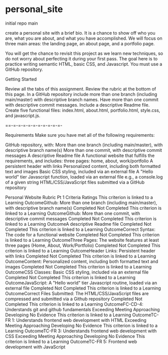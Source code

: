 # personal_site
initial repo main

create a personal site with a brief bio. It is a chance to show off who you are, what you are about, and what you have accomplished. We will focus on three main areas: the landing page, an about page, and a portfolio page.

You will get the chance to revisit this project as we learn new techniques, so do not worry about perfecting it during your first pass. The goal here is to practice writing semantic HTML, basic CSS, and Javascript. You must use a GitHub repository.

Getting Started

Review all the tabs of this assignment. 
Review the rubric at the bottom of this page.
In a GitHub repository include more than one branch (including main/master) with descriptive branch names.
Have more than one commit with descriptive commit messages.
Include a descriptive Readme file.
Create five functional files: index.html, about.html, portfolio.html, style.css, and javascript.js.

==-=-=-=-=-=-=-=-=-=-=-

Requirements
Make sure you have met all of the following requirements:

GitHub repository, with:
More than one branch (including main/master), with descriptive branch name(s)
More than one commit, with descriptive commit messages
A descriptive Readme file
A functional website that fulfills the requirements, and includes:
three pages: home, about, work/portfolio
A persistent header with links
Personalized content, including both formatted text and images
Basic CSS styling, included via an external file
A "Hello world" tier Javascript function, loaded via an external file
e.g., a console.log of a given string
HTML/CSS/JavaScript files submitted via a GitHub repository


Personal Website Rubric Pt 1
Criteria	Ratings
This criterion is linked to a Learning OutcomeGithub: More than one branch (including main/master), with descriptive branch name(s)
Completed
Not Completed
This criterion is linked to a Learning OutcomeGithub: More than one commit, with descriptive commit messages
Completed
Not Completed
This criterion is linked to a Learning OutcomeA descriptive Readme file
Completed
Not Completed
This criterion is linked to a Learning OutcomeCorrect Syntax: The code for a functional website
Completed
Not Completed
This criterion is linked to a Learning OutcomeThree Pages: The website features at least three pages (Home, About, Work/Portfolio)
Completed
Not Completed
This criterion is linked to a Learning OutcomeHeader Links: Persistent header with links
Completed
Not Completed
This criterion is linked to a Learning OutcomeContent: Personalized content, including both formatted text and images
Completed
Not Completed
This criterion is linked to a Learning OutcomeCSS Classes: Basic CSS styling, included via an external file
Completed
Not Completed
This criterion is linked to a Learning OutcomeJavaScript: A "Hello world" tier Javascript routine, loaded via an external file
Completed
Not Completed
This criterion is linked to a Learning OutcomeCorrect Files Submitted: The HTML/CSS/JavaScript files are compressed and submitted via a Github repository
Completed
Not Completed
 This criterion is linked to a Learning OutcomeFC-CD-4: Understands git and github fundamentals
Exceeding
Meeting
Approaching
Developing
No Evidence
 This criterion is linked to a Learning OutcomeTC-FR 1: Understands frontend web development with HTML
Exceeding
Meeting
Approaching
Developing
No Evidence
 This criterion is linked to a Learning OutcomeTC-FR 3: Understands frontend web development with CSS
Exceeding
Meeting
Approaching
Developing
No Evidence
 This criterion is linked to a Learning OutcomeTC-FR 5: Frontend web development with JavaScript

